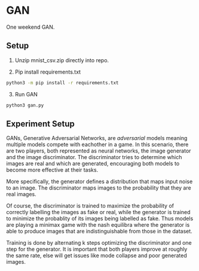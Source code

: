 # GAN
One weekend GAN.

## Setup

1. Unzip mnist_csv.zip directly into repo.

2. Pip install requirements.txt

```bash
python3 -m pip install -r requirements.txt
```

3. Run GAN

``` bash
python3 gan.py
```

## Experiment Setup

GANs, Generative Adversarial Networks, are _adversarial_ models
meaning multiple models compete with eachother in a game.
In this scenario, there are two players, both represented as
neural networks, the image generator and the image discriminator.
The discriminator tries to determine which images are real and
which are generated, encouraging both models to become more
effective at their tasks.

More specifically, the generator defines a distribution that
maps input noise to an image.
The discriminator maps images to the probability that they
are real images.

Of course, the discriminator is trained to maximize the
probability of correctly labelling the images as fake or real,
while the generator is trained to minimize the probablity of
its images being labelled as fake.
Thus models are playing a minimax game with the nash equilibra
where the generator is able to produce images that are indistinguishable
from those in the dataset.

Training is done by alternating k steps optimizing the discriminator
and one step for the generator.
It is important that both players improve at roughly the same rate,
else will get issues like mode collapse and poor generated images.
